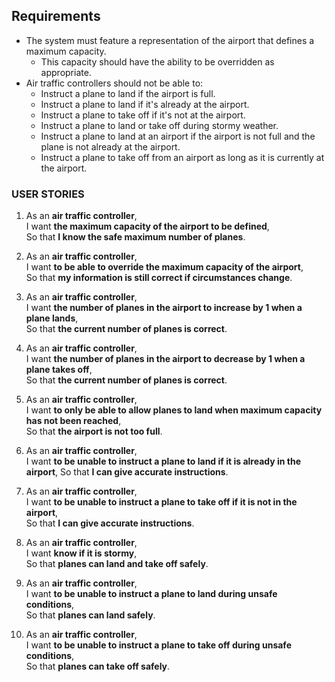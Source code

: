 ## Requirements

- The system must feature a representation of the airport that defines a maximum capacity.
  - This capacity should have the ability to be overridden as appropriate.
- Air traffic controllers should not be able to:
  - Instruct a plane to land if the airport is full.
  - Instruct a plane to land if it's already at the airport.
  - Instruct a plane to take off if it's not at the airport.
  - Instruct a plane to land or take off during stormy weather.
  - Instruct a plane to land at an airport if the airport is not full and the plane is not already at the airport.
  - Instruct a plane to take off from an airport as long as it is currently at the airport.


### USER STORIES

1.  As an **air traffic controller**,\
    I want **the maximum capacity of the airport to be defined**,\
    So that **I know the safe maximum number of planes**.

2.  As an **air traffic controller**,\
    I want **to be able to override the maximum capacity of the airport**,\
    So that **my information is still correct if circumstances change**.

3.  As an **air traffic controller**,\
    I want **the number of planes in the airport to increase by 1 when a plane lands**,\
    So that **the current number of planes is correct**.

4. As an **air traffic controller**,\
    I want **the number of planes in the airport to decrease by 1 when a plane takes off**,\
    So that **the current number of planes is correct**.

5.  As an **air traffic controller**,\
    I want **to only be able to allow planes to land when maximum capacity has not been reached**,\
    So that **the airport is not too full**.

6.  As an **air traffic controller**,\
    I want **to be unable to instruct a plane to land if it is already in the airport**,
    So that **I can give accurate instructions**.

7.  As an **air traffic controller**,\
    I want **to be unable to instruct a plane to take off if it is not in the airport**,\
    So that **I can give accurate instructions**.

8.  As an **air traffic controller**,\
    I want **know if it is stormy**,\
    So that **planes can land and take off safely**.

9.  As an **air traffic controller**,\
    I want **to be unable to instruct a plane to land during unsafe conditions**,\
    So that **planes can land safely**.

10. As an **air traffic controller**,\
    I want **to be unable to instruct a plane to take off during unsafe conditions**,\
    So that **planes can take off safely**.
